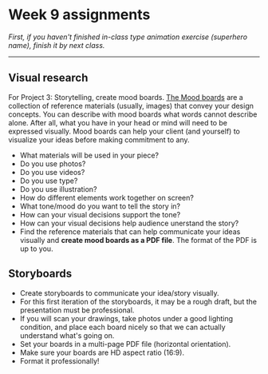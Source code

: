 # Week 9 assignments

*First, if you haven't finished in-class type animation exercise (superhero name), finish it by next class.*

-----

## Visual research
For Project 3: Storytelling, create mood boards. [The Mood boards](https://duckduckgo.com/?q=mood+boards&bext=msl&atb=v81-4__&iax=images&ia=images) are a collection of reference materials (usually, images) that convey your design concepts. You can describe with mood boards what words cannot describe alone. After all, what you have in your head or mind will need to be expressed visually. Mood boards can help your client (and yourself) to visualize your ideas before making commitment to any.

- What materials will be used in your piece?
- Do you use photos?
- Do you use videos?
- Do you use type?
- Do you use illustration?
- How do different elements work together on screen?
- What tone/mood do you want to tell the story in? 
- How can your visual decisions support the tone?
- How can your visual decisions help audience unerstand the story?
- Find the reference materials that can help communicate your ideas visually and **create mood boards as a PDF file**. The format of the PDF is up to you.



## Storyboards
- Create storyboards to communicate your idea/story visually. 
- For this first iteration of the storyboards, it may be a rough draft, but the presentation must be professional.
- If you will scan your drawings, take photos under a good lighting condition, and place each board nicely so that we can actually understand what's going on.
- Set your boards in a multi-page PDF file (horizontal orientation).
- Make sure your boards are HD aspect ratio (16:9).
- Format it professionally!
